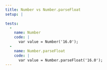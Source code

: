 ```yaml
---
title: Number vs Number.parseFloat
setup: |
  
tests:
  -
    name: Number
    code: |
      var value = Number('16.0');
  -
    name: Number.parseFloat
    code: |
      var value = Number.parseFloat('16.0');
---
```



